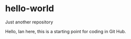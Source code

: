 # hello-world
Just another repository

Hello,
Ian here, this is a starting point for coding in Git Hub.

